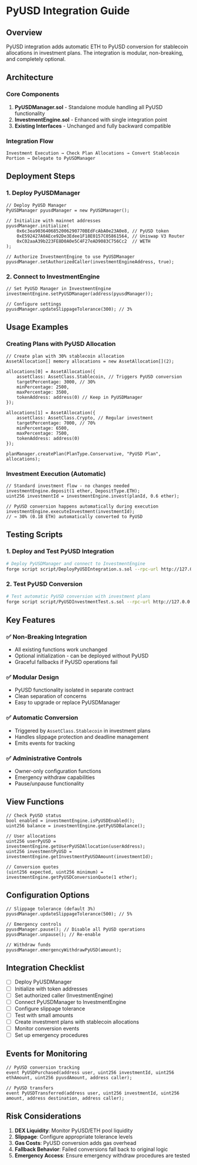 # PyUSD Integration Guide

## Overview

PyUSD integration adds automatic ETH to PyUSD conversion for stablecoin allocations in investment plans. The integration is modular, non-breaking, and completely optional.

## Architecture

### Core Components

1. **PyUSDManager.sol** - Standalone module handling all PyUSD functionality
2. **InvestmentEngine.sol** - Enhanced with single integration point
3. **Existing Interfaces** - Unchanged and fully backward compatible

### Integration Flow

```
Investment Execution → Check Plan Allocations → Convert Stablecoin Portion → Delegate to PyUSDManager
```

## Deployment Steps

### 1. Deploy PyUSDManager

```solidity
// Deploy PyUSD Manager
PyUSDManager pyusdManager = new PyUSDManager();

// Initialize with mainnet addresses
pyusdManager.initialize(
    0x6c3ea9036406852006290770BEdFcAbA0e23A0e8, // PyUSD token
    0xE592427A0AEce92De3Edee1F18E0157C05861564, // Uniswap V3 Router
    0xC02aaA39b223FE8D0A0e5C4F27eAD9083C756Cc2  // WETH
);

// Authorize InvestmentEngine to use PyUSDManager
pyusdManager.setAuthorizedCaller(investmentEngineAddress, true);
```

### 2. Connect to InvestmentEngine

```solidity
// Set PyUSD Manager in InvestmentEngine
investmentEngine.setPyUSDManager(address(pyusdManager));

// Configure settings
pyusdManager.updateSlippageTolerance(300); // 3%
```

## Usage Examples

### Creating Plans with PyUSD Allocation

```solidity
// Create plan with 30% stablecoin allocation
AssetAllocation[] memory allocations = new AssetAllocation[](2);

allocations[0] = AssetAllocation({
    assetClass: AssetClass.Stablecoin, // Triggers PyUSD conversion
    targetPercentage: 3000, // 30%
    minPercentage: 2500,
    maxPercentage: 3500,
    tokenAddress: address(0) // Keep in PyUSDManager
});

allocations[1] = AssetAllocation({
    assetClass: AssetClass.Crypto, // Regular investment
    targetPercentage: 7000, // 70%
    minPercentage: 6500,
    maxPercentage: 7500,
    tokenAddress: address(0)
});

planManager.createPlan(PlanType.Conservative, "PyUSD Plan", allocations);
```

### Investment Execution (Automatic)

```solidity
// Standard investment flow - no changes needed
investmentEngine.deposit(1 ether, DepositType.ETH);
uint256 investmentId = investmentEngine.invest(planId, 0.6 ether);

// PyUSD conversion happens automatically during execution
investmentEngine.executeInvestment(investmentId);
// → 30% (0.18 ETH) automatically converted to PyUSD
```

## Testing Scripts

### 1. Deploy and Test PyUSD Integration

```bash
# Deploy PyUSDManager and connect to InvestmentEngine
forge script script/DeployPyUSDIntegration.s.sol --rpc-url http://127.0.0.1:8545 --private-key 0xac0974bec39a17e36ba4a6b4d238ff944bacb478cbed5efcae784d7bf4f2ff80 --broadcast
```

### 2. Test PyUSD Conversion

```bash
# Test automatic PyUSD conversion with investment plans
forge script script/PyUSDInvestmentTest.s.sol --rpc-url http://127.0.0.1:8545 --private-key 0xac0974bec39a17e36ba4a6b4d238ff944bacb478cbed5efcae784d7bf4f2ff80 --broadcast
```

## Key Features

### ✅ Non-Breaking Integration
- All existing functions work unchanged
- Optional initialization - can be deployed without PyUSD
- Graceful fallbacks if PyUSD operations fail

### ✅ Modular Design
- PyUSD functionality isolated in separate contract
- Clean separation of concerns
- Easy to upgrade or replace PyUSDManager

### ✅ Automatic Conversion
- Triggered by `AssetClass.Stablecoin` in investment plans
- Handles slippage protection and deadline management
- Emits events for tracking

### ✅ Administrative Controls
- Owner-only configuration functions
- Emergency withdraw capabilities
- Pause/unpause functionality

## View Functions

```solidity
// Check PyUSD status
bool enabled = investmentEngine.isPyUSDEnabled();
uint256 balance = investmentEngine.getPyUSDBalance();

// User allocations
uint256 userPyUSD = investmentEngine.getUserPyUSDAllocation(userAddress);
uint256 investmentPyUSD = investmentEngine.getInvestmentPyUSDAmount(investmentId);

// Conversion quotes
(uint256 expected, uint256 minimum) = investmentEngine.getPyUSDConversionQuote(1 ether);
```

## Configuration Options

```solidity
// Slippage tolerance (default 3%)
pyusdManager.updateSlippageTolerance(500); // 5%

// Emergency controls
pyusdManager.pause(); // Disable all PyUSD operations
pyusdManager.unpause(); // Re-enable

// Withdraw funds
pyusdManager.emergencyWithdrawPyUSD(amount);
```

## Integration Checklist

- [ ] Deploy PyUSDManager
- [ ] Initialize with token addresses
- [ ] Set authorized caller (InvestmentEngine)
- [ ] Connect PyUSDManager to InvestmentEngine
- [ ] Configure slippage tolerance
- [ ] Test with small amounts
- [ ] Create investment plans with stablecoin allocations
- [ ] Monitor conversion events
- [ ] Set up emergency procedures

## Events for Monitoring

```solidity
// PyUSD conversion tracking
event PyUSDPurchased(address user, uint256 investmentId, uint256 ethAmount, uint256 pyusdAmount, address caller);

// PyUSD transfers
event PyUSDTransferred(address user, uint256 investmentId, uint256 amount, address destination, address caller);
```

## Risk Considerations

1. **DEX Liquidity**: Monitor PyUSD/ETH pool liquidity
2. **Slippage**: Configure appropriate tolerance levels
3. **Gas Costs**: PyUSD conversion adds gas overhead
4. **Fallback Behavior**: Failed conversions fall back to original logic
5. **Emergency Access**: Ensure emergency withdraw procedures are tested